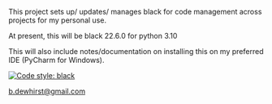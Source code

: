 This project sets up/ updates/ manages black for code management across projects for my personal use.

At present, this will be black 22.6.0 for python 3.10

This will also include notes/documentation on installing this on my preferred IDE (PyCharm for Windows).

[![Code style: black](https://img.shields.io/badge/code%20style-black-000000.svg)](https://github.com/psf/black)

b.dewhirst@gmail.com
